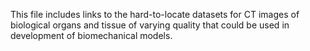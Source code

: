 This file includes links to the hard-to-locate datasets for CT images of biological organs and tissue of varying quality that could be used in development of biomechanical models.
